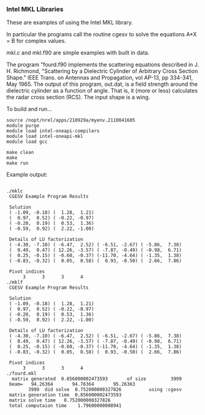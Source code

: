 ### Intel MKL Libraries

These are examples of using the Intel MKL library.

In particular the programs call the routine cgesv
to solve the equations A*X = B for complex values.

mkl.c and mkl.f90 are simple examples with built in data.

The program "fourd.f90  implements the scattering equations 
described in J. H. Richmond, "Scattering by a Dielectric Cylinder 
of Arbitrary Cross Section Shape." IEEE Trans. on Antennas and 
Propagation, vol AP-13, pp 334-341, May 1965.  The output of 
this program, out.dat, is a field strength around the dielectric 
cylinder as a function of angle.  That is, it (more or less) calculates
the radar cross section (RCS). The input shape is a wing.


To build and run...

```
source /nopt/nrel/apps/210929a/myenv.2110041605
module purge
module load intel-oneapi-compilers
module load intel-oneapi-mkl
module load gcc

make clean
make
make run
```

Example output:

```

./mklc
 CGESV Example Program Results

 Solution
 ( -1.09, -0.18) (  1.28,  1.21)
 (  0.97,  0.52) ( -0.22, -0.97)
 ( -0.20,  0.19) (  0.53,  1.36)
 ( -0.59,  0.92) (  2.22, -1.00)

 Details of LU factorization
 ( -4.30, -7.10) ( -6.47,  2.52) ( -6.51, -2.67) ( -5.86,  7.38)
 (  0.49,  0.47) ( 12.26, -3.57) ( -7.87, -0.49) ( -0.98,  6.71)
 (  0.25, -0.15) ( -0.60, -0.37) (-11.70, -4.64) ( -1.35,  1.38)
 ( -0.83, -0.32) (  0.05,  0.58) (  0.93, -0.50) (  2.66,  7.86)

 Pivot indices
      3      3      3      4
./mklf
 CGESV Example Program Results
 
 Solution
 ( -1.09, -0.18) (  1.28,  1.21)
 (  0.97,  0.52) ( -0.22, -0.97)
 ( -0.20,  0.19) (  0.53,  1.36)
 ( -0.59,  0.92) (  2.22, -1.00)
 
 Details of LU factorization
 ( -4.30, -7.10) ( -6.47,  2.52) ( -6.51, -2.67) ( -5.86,  7.38)
 (  0.49,  0.47) ( 12.26, -3.57) ( -7.87, -0.49) ( -0.98,  6.71)
 (  0.25, -0.15) ( -0.60, -0.37) (-11.70, -4.64) ( -1.35,  1.38)
 ( -0.83, -0.32) (  0.05,  0.58) (  0.93, -0.50) (  2.66,  7.86)
 
 Pivot indices
      3      3      3      4
./fourd.mkl
  matrix generated  0.856000002473593       of size         3999
 beam=   94.26364       94.76364       95.26363    
        3999  did solve  0.752000000327826          using :cgesv     
 matrix generation time  0.856000002473593     
 matrix solve time   0.752000000327826     
 total computaion time    1.79600000008941     
    
```

